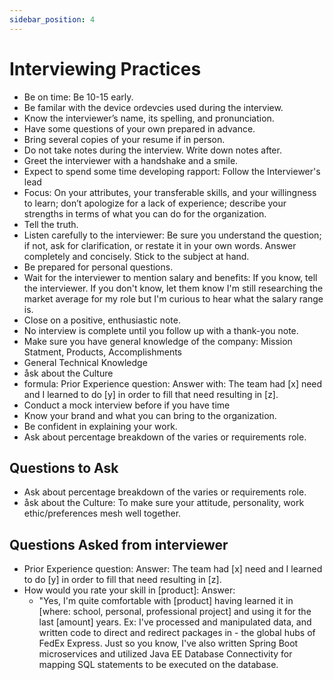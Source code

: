 ```yaml
---
sidebar_position: 4
---
```


# Interviewing Practices

- Be on time: Be 10-15 early.
- Be familar with the device ordevcies used during the interview.
- Know the interviewer’s name, its spelling, and pronunciation.
- Have some questions of your own prepared in advance.
- Bring several copies of your resume if in person.
- Do not take notes during the interview. Write down notes after.
- Greet the interviewer with a handshake and a smile.
- Expect to spend some time developing rapport: Follow the Interviewer's lead
- Focus: On your attributes, your transferable skills, and your willingness to learn; don’t apologize for a lack of experience; describe your strengths in terms of what you can do for the organization.
- Tell the truth.
- Listen carefully to the interviewer: Be sure you understand the question; if not, ask for clarification, or restate it in your own words. Answer completely and concisely. Stick to the subject at hand.
- Be prepared for personal questions.
- Wait for the interviewer to mention salary and benefits: If you know, tell the interviewer. If you don't know, let them know I'm still researching the market average for my role but I'm curious to hear what the salary range is.
- Close on a positive, enthusiastic note.
- No interview is complete until you follow up with a thank-you note.
- Make sure you have general knowledge of the company: Mission Statment, Products, Accomplishments
- General Technical Knowledge
- åsk about the Culture
- formula: Prior Experience question: Answer with: The team had [x] need and I learned to do [y] in order to fill that need resulting in [z].
- Conduct a mock interview before if you have time
- Know your brand and what you can bring to the organization.
- Be confident in explaining your work.
- Ask about percentage breakdown of the varies or requirements role.

## Questions to Ask

- Ask about percentage breakdown of the varies or requirements role.
- åsk about the Culture: To make sure your attitude, personality, work ethic/preferences mesh well together.

## Questions Asked from interviewer

- Prior Experience question: Answer: The team had [x] need and I learned to do [y] in order to fill that need resulting in [z].
- How would you rate your skill in [product]: Answer:
  - "Yes, I'm quite comfortable with [product] having learned it in [where: school, personal, professional project] and using it for the last [amount] years. Ex: I've processed and manipulated data, and written code to direct and redirect packages in - the global hubs of FedEx Express. Just so you know, I've also written Spring Boot microservices and utilized Java EE Database Connectivity for mapping SQL statements to be executed on the database.

